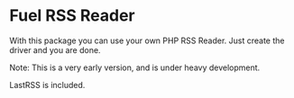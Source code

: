 # Fuel RSS Reader
With this package you can use your own PHP RSS Reader. Just create the driver and you are done.

Note: This is a very early version, and is under heavy development.

LastRSS is included.